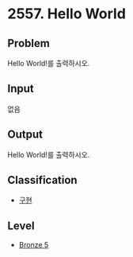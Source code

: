# 2557. Hello World

## Problem

Hello World!를 출력하시오.

## Input

없음

## Output

Hello World!를 출력하시오.

## Classification

- [구현](../README.md)

## Level

- [Bronze 5](../../../boj/README.md/#bronze-5)
